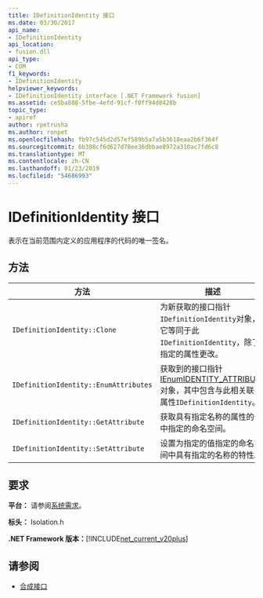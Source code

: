 ```yaml
---
title: IDefinitionIdentity 接口
ms.date: 03/30/2017
api_name:
- IDefinitionIdentity
api_location:
- fusion.dll
api_type:
- COM
f1_keywords:
- IDefinitionIdentity
helpviewer_keywords:
- IDefinitionIdentity interface [.NET Framework fusion]
ms.assetid: ce5ba888-5fbe-4efd-91cf-f0ff94d8428b
topic_type:
- apiref
author: rpetrusha
ms.author: ronpet
ms.openlocfilehash: fb97c545d2d57ef589b5a7a5b3618eaa2b6f364f
ms.sourcegitcommit: 6b308cf6d627d78ee36dbbae8972a310ac7fd6c8
ms.translationtype: MT
ms.contentlocale: zh-CN
ms.lasthandoff: 01/23/2019
ms.locfileid: "54686993"
---
```

# <a name="idefinitionidentity-interface"></a>IDefinitionIdentity 接口
表示在当前范围内定义的应用程序的代码的唯一签名。  
  
## <a name="methods"></a>方法  
  
|方法|描述|  
|------------|-----------------|  
|`IDefinitionIdentity::Clone`|为新获取的接口指针`IDefinitionIdentity`对象，它等同于此`IDefinitionIdentity`，除了指定的属性更改。|  
|`IDefinitionIdentity::EnumAttributes`|获取到的接口指针[IEnumIDENTITY_ATTRIBUTE](../../../../docs/framework/unmanaged-api/fusion/ienumidentity-attribute-interface.md)对象，其中包含与此相关联的属性`IDefinitionIdentity`。|  
|`IDefinitionIdentity::GetAttribute`|获取具有指定名称的属性的值中指定的命名空间。|  
|`IDefinitionIdentity::SetAttribute`|设置为指定的值指定的命名空间中具有指定的名称的特性。|  
  
## <a name="requirements"></a>要求  
 **平台：** 请参阅[系统需求](../../../../docs/framework/get-started/system-requirements.md)。  
  
 **标头：** Isolation.h  
  
 **.NET Framework 版本：**[!INCLUDE[net_current_v20plus](../../../../includes/net-current-v20plus-md.md)]  
  
## <a name="see-also"></a>请参阅
- [合成接口](../../../../docs/framework/unmanaged-api/fusion/fusion-interfaces.md)
